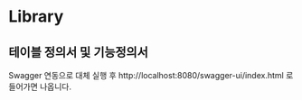 # Library

## 테이블 정의서 및 기능정의서
Swagger 연동으로 대체
실행 후 
http://localhost:8080/swagger-ui/index.html
로 들어가면 나옵니다.

